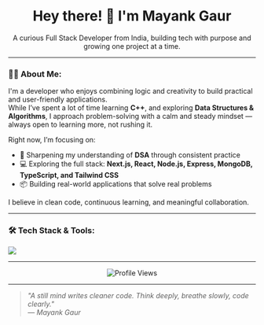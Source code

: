 <h1 align="center">Hey there! 👋 I'm Mayank Gaur</h1>

<p align="center">
  A curious Full Stack Developer from India, building tech with purpose and growing one project at a time.
</p>

---

### 🧑‍💻 About Me:
I'm a developer who enjoys combining logic and creativity to build practical and user-friendly applications.  
While I’ve spent a lot of time learning **C++**, and exploring **Data Structures & Algorithms**, I approach problem-solving with a calm and steady mindset — always open to learning more, not rushing it.

Right now, I’m focusing on:

- 🧠 Sharpening my understanding of **DSA** through consistent practice  
- 💻 Exploring the full stack: **Next.js, React, Node.js, Express, MongoDB, TypeScript, and Tailwind CSS**  
- 📦 Building real-world applications that solve real problems

I believe in clean code, continuous learning, and meaningful collaboration.

---

### 🛠️ Tech Stack & Tools:
<p align="left">
  <img src="https://skillicons.dev/icons?i=cpp,java,js,react,nodejs,mongodb,express,html,css,git,github,vscode" />
</p>

---

<p align="center">
  <img src="https://komarev.com/ghpvc/?username=mayankgaur0405&label=Profile%20Views&color=blue&style=flat" alt="Profile Views"/>
</p>

---

> _"A still mind writes cleaner code. Think deeply, breathe slowly, code clearly."_  
> — *Mayank Gaur*


